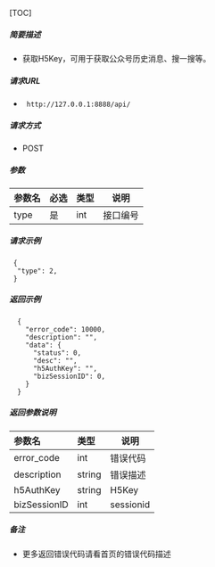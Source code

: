 

[TOC]
    
##### 简要描述

- 获取H5Key，可用于获取公众号历史消息、搜一搜等。

##### 请求URL
- ` http://127.0.0.1:8888/api/`
  
##### 请求方式
- POST 

##### 参数

|参数名|必选|类型|说明|
|:----    |:---|:----- |-----   |
|type |是  |int | 接口编号    |

##### 请求示例

```
 {
  "type": 2,
 } 
```

##### 返回示例 

``` 
  {
    "error_code": 10000,
    "description": "",
    "data": {
      "status": 0,
      "desc": "",
      "h5AuthKey": "",
      "bizSessionID": 0,
    }
  }
```

##### 返回参数说明 

|参数名|类型|说明|
|:-----  |:-----|-----                           |
|error_code |int   |错误代码  |
|description|string|错误描述|
|h5AuthKey|string|H5Key|
|bizSessionID|int|sessionid|

##### 备注 

- 更多返回错误代码请看首页的错误代码描述







